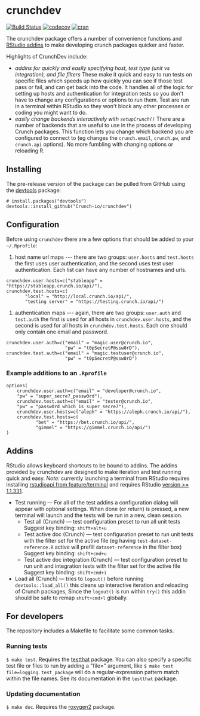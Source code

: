# crunchdev

[![Build Status](https://travis-ci.org/Crunch-io/crunchdev.png?branch=master)](https://travis-ci.org/Crunch-io/crunchdev)  [![codecov](https://codecov.io/gh/Crunch-io/crunchdev/branch/master/graph/badge.svg)](https://codecov.io/gh/Crunch-io/crunchdev)
[![cran](https://www.r-pkg.org/badges/version-last-release/crunchdev)](https://cran.r-project.org/package=crunchdev)

The crunchdev package offers a number of convenience functions and [RStudio addins](https://rstudio.github.io/rstudioaddins/) to make developing crunch packages quicker and faster. 

Highlights of CrunchDev include:
* *addins for quickly and easily specifying host, test type (unit vs integration), and file filters* These make it quick and easy to run tests on specific files which speeds up how quickly you can see if those test pass or fail, and can get back into the code. It handles all of the logic for setting up hosts and authentication for integration tests so you don't have to change any configurations or options to run them. Test are run in a terminal within RStudio so they won't block any other processes or coding you might want to do.
* *easily change backends interactively with `setupCrunch()`* There are a number of backends that are useful to use in the process of developing Crunch packages. This function lets you change which backend you are configured to connect to (eg changes the `crunch.email`, `crunch.pw`, and `crunch.api` options). No more fumbling with changing options or reloading R.

## Installing
The pre-release version of the package can be pulled from GitHub using the [devtools](https://github.com/hadley/devtools) package:

    # install.packages("devtools")
    devtools::install_github("Crunch-io/crunchdev")

## Configuration
Before using `crunchdev` there are a few options that should be added to your `~/.Rprofile`:

1. host name url maps --- there are two groups: `user.hosts` and `test.hosts` the first uses user authentication, and the second uses test user authentication. Each list can have any number of hostnames and urls.

```
crunchdev.user.hosts=c("stableapp" = "https://stableapp.crunch.io/api/"),
crunchdev.test.hosts=c(
       "local" = "http://local.crunch.io/api/",
       "testing server" = "https://testing.crunch.io/api/")
```
	       
1. authentication maps --- again, there are two groups: `user.auth` and `test.auth` the first is used for all hosts in `crunchdev.user.hosts`, and the second is used for all hosts in `crunchdev.test.hosts`. Each one should only contain one email and password.

```
crunchdev.user.auth=c("email" = "magic.user@crunch.io",
                      "pw" = "t0pSecretP@ssw0rD"),
crunchdev.test.auth=c("email" = "magic.testuser@crunch.io",
                      "pw" = "t0pSecretP@ssw0rD")
```
			  
### Example additions to an `.Rprofile`
```
options(
    crunchdev.user.auth=c("email" = "developer@crunch.io",
    "pw" = "super_secre7_passw0rd"),
    crunchdev.test.auth=c("email" = "tester@crunch.io",
    "pw" = "passw0rd_wh1ch_1s_super_secre7"),
    crunchdev.user.hosts=c("aleph" = "https://aleph.crunch.io/api/"),
    crunchdev.test.hosts=c(
	       "bet" = "https://bet.crunch.io/api/",
	       "gimmel" = "https://gimmel.crunch.io/api/")
)
```


## Addins
RStudio allows keyboard shortcuts to be bound to addins. The addins provided by crunchdev are designed to make iteration and test running quick and easy. *Note:* currently launching a terminal from RStudio requires installing [rstudioapi from feature/terminal](https://github.com/rstudio/rstudioapi/pull/52) and requires RStudio [version >= 1.1.331](https://dailies.rstudio.com/).

* Test running — For all of the test addins a configuration dialog will appear with optional settings. When done (or return) is pressed, a new terminal will launch and the tests will be run in a new, clean session.
  * Test all (Crunch) — test configuration preset to run all unit tests Suggest key binding: `shift+alt+u`
  * Test active doc (Crunch) — test configuration preset to run unit tests with the filter set for the active file (eg having `test-dataset-reference.R` active will prefill `dataset-reference` in the filter box) Suggest key binding: `shift+cmd+u`
  * Test active doc integration (Crunch) — test configuration preset to run unit and integration tests with the filter set for the active file Suggest key binding: `shift+cmd+i`
* Load all (Crunch) — tries to `logout()` before running `devtools::load_all()` this cleans up interactive iteration and reloading of Crunch packages, Since the `logout()` is run within `try()` this addin should be safe to remap `shift+cmd+l` globally.

## For developers

The repository includes a Makefile to facilitate some common tasks.

### Running tests

`$ make test`. Requires the [testthat](https://github.com/hadley/testthat) package. You can also specify a specific test file or files to run by adding a "file=" argument, like `$ make test file=logging`. `test_package` will do a regular-expression pattern match within the file names. See its documentation in the `testthat` package.

### Updating documentation

`$ make doc`. Requires the [roxygen2](https://github.com/klutometis/roxygen) package.

